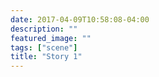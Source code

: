 ```yaml
---
date: 2017-04-09T10:58:08-04:00
description: ""
featured_image: ""
tags: ["scene"]
title: "Story 1"
---
```


